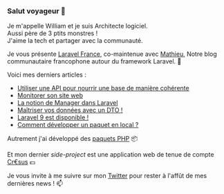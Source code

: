### Salut voyageur 👋

Je m'appelle William et je suis Architecte logiciel.  
Aussi père de 3 ptits monstres !  
J'aime la tech et partager avec la communauté.  

Je vous présente [Laravel France](https://laravel-france.com/), co-maintenue avec [Mathieu](https://github.com/DeGraciaMathieu),
Notre blog communautaire francophone autour du framework Laravel. 🚀

Voici mes derniers articles :
+ [Utiliser une API pour nourrir une base de manière cohérente](https://laravel-france.com/posts/utiliser-une-api-pour-nourrir-une-base-de-maniere-coherente)
+ [Monitorer son site web](https://laravel-france.com/posts/monitorer-son-site-web)
+ [La notion de Manager dans Laravel](https://laravel-france.com/posts/la-notion-de-manager-dans-laravel)
+ [Maîtriser vos données avec un DTO !](https://laravel-france.com/posts/maitriser-vos-donnees-avec-un-dto)
+ [Laravel 9 est disponible !](https://laravel-france.com/posts/laravel-9-est-disponible)
+ [Comment développer un paquet en local ?](https://laravel-france.com/posts/comment-developper-un-paquet-en-local)

Autrement j'ai développé des [paquets PHP](https://github.com/neoshiftlab) 📦

Et mon dernier _side-project_ est une application web de tenue de compte [Cr€sus](https://github.com/william-suppo/cresus) 💵

Je vous invite à me suivre sur mon [Twitter](https://twitter.com/williamsuppo) pour rester à l'affût de mes dernières news ! 📫
